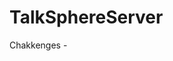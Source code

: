 # TalkSphereServer

Chakkenges - 


<!-- Cannot set headers after they are sent to the client -->












